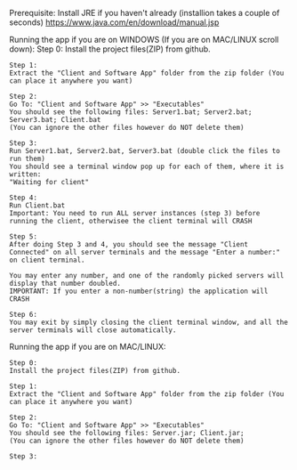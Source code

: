 Prerequisite:
Install JRE if you haven't already (installion takes a couple of seconds)
https://www.java.com/en/download/manual.jsp


Running the app if you are on WINDOWS (If you are on MAC/LINUX scroll down):
    Step 0:
    Install the project files(ZIP) from github.

    Step 1:
    Extract the "Client and Software App" folder from the zip folder (You can place it anywhere you want)

    Step 2:
    Go To: "Client and Software App" >> "Executables"
    You should see the following files: Server1.bat; Server2.bat; Server3.bat; Client.bat
    (You can ignore the other files however do NOT delete them)

    Step 3:
    Run Server1.bat, Server2.bat, Server3.bat (double click the files to run them)
    You should see a terminal window pop up for each of them, where it is written: 
    "Waiting for client"

    Step 4:
    Run Client.bat
    Important: You need to run ALL server instances (step 3) before running the client, otherwisee the client terminal will CRASH

    Step 5:
    After doing Step 3 and 4, you should see the message "Client Connected" on all server terminals and the message "Enter a number:" on client terminal.

    You may enter any number, and one of the randomly picked servers will display that number doubled. 
    IMPORTANT: If you enter a non-number(string) the application will CRASH

    Step 6:
    You may exit by simply closing the client terminal window, and all the server terminals will close automatically. 
    

Running the app if you are on MAC/LINUX:

    Step 0:
    Install the project files(ZIP) from github.

    Step 1:
    Extract the "Client and Software App" folder from the zip folder (You can place it anywhere you want)

    Step 2:
    Go To: "Client and Software App" >> "Executables"
    You should see the following files: Server.jar; Client.jar;
    (You can ignore the other files however do NOT delete them)

    Step 3:

